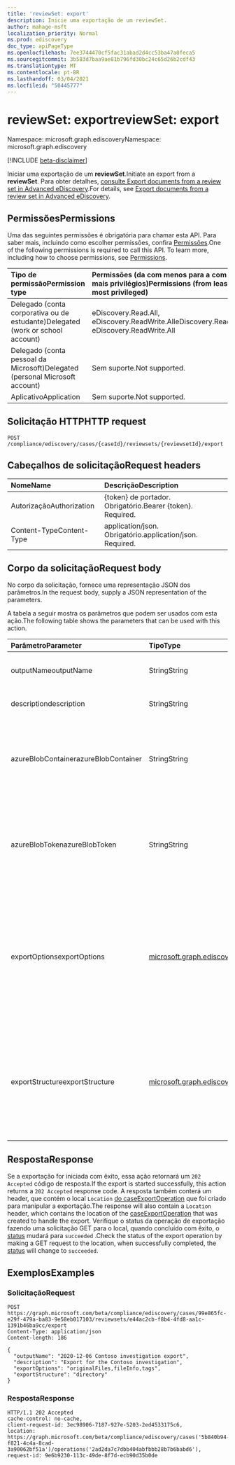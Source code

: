 ```yaml
---
title: 'reviewSet: export'
description: Inicie uma exportação de um reviewSet.
author: mahage-msft
localization_priority: Normal
ms.prod: ediscovery
doc_type: apiPageType
ms.openlocfilehash: 7ee3744470cf5fac31abad2d4cc53ba47a0feca5
ms.sourcegitcommit: 3b583d7baa9ae81b796fd30bc24c65d26b2cdf43
ms.translationtype: MT
ms.contentlocale: pt-BR
ms.lasthandoff: 03/04/2021
ms.locfileid: "50445777"
---
```

# <a name="reviewset-export"></a><span data-ttu-id="457ca-103">reviewSet: export</span><span class="sxs-lookup"><span data-stu-id="457ca-103">reviewSet: export</span></span>

<span data-ttu-id="457ca-104">Namespace: microsoft.graph.ediscovery</span><span class="sxs-lookup"><span data-stu-id="457ca-104">Namespace: microsoft.graph.ediscovery</span></span>

[!INCLUDE [beta-disclaimer](../../includes/beta-disclaimer.md)]

<span data-ttu-id="457ca-105">Iniciar uma exportação de um **reviewSet**.</span><span class="sxs-lookup"><span data-stu-id="457ca-105">Initiate an export from a **reviewSet**.</span></span>  <span data-ttu-id="457ca-106">Para obter detalhes, [consulte Export documents from a review set in Advanced eDiscovery](/microsoft-365/compliance/export-documents-from-review-set).</span><span class="sxs-lookup"><span data-stu-id="457ca-106">For details, see [Export documents from a review set in Advanced eDiscovery](/microsoft-365/compliance/export-documents-from-review-set).</span></span>

## <a name="permissions"></a><span data-ttu-id="457ca-107">Permissões</span><span class="sxs-lookup"><span data-stu-id="457ca-107">Permissions</span></span>

<span data-ttu-id="457ca-p102">Uma das seguintes permissões é obrigatória para chamar esta API. Para saber mais, incluindo como escolher permissões, confira [Permissões](/graph/permissions-reference).</span><span class="sxs-lookup"><span data-stu-id="457ca-p102">One of the following permissions is required to call this API. To learn more, including how to choose permissions, see [Permissions](/graph/permissions-reference).</span></span>

|<span data-ttu-id="457ca-110">Tipo de permissão</span><span class="sxs-lookup"><span data-stu-id="457ca-110">Permission type</span></span>|<span data-ttu-id="457ca-111">Permissões (da com menos para a com mais privilégios)</span><span class="sxs-lookup"><span data-stu-id="457ca-111">Permissions (from least to most privileged)</span></span>|
|:---|:---|
|<span data-ttu-id="457ca-112">Delegado (conta corporativa ou de estudante)</span><span class="sxs-lookup"><span data-stu-id="457ca-112">Delegated (work or school account)</span></span>|<span data-ttu-id="457ca-113">eDiscovery.Read.All, eDiscovery.ReadWrite.All</span><span class="sxs-lookup"><span data-stu-id="457ca-113">eDiscovery.Read.All, eDiscovery.ReadWrite.All</span></span>|
|<span data-ttu-id="457ca-114">Delegado (conta pessoal da Microsoft)</span><span class="sxs-lookup"><span data-stu-id="457ca-114">Delegated (personal Microsoft account)</span></span>|<span data-ttu-id="457ca-115">Sem suporte.</span><span class="sxs-lookup"><span data-stu-id="457ca-115">Not supported.</span></span>|
|<span data-ttu-id="457ca-116">Aplicativo</span><span class="sxs-lookup"><span data-stu-id="457ca-116">Application</span></span>|<span data-ttu-id="457ca-117">Sem suporte.</span><span class="sxs-lookup"><span data-stu-id="457ca-117">Not supported.</span></span>|

## <a name="http-request"></a><span data-ttu-id="457ca-118">Solicitação HTTP</span><span class="sxs-lookup"><span data-stu-id="457ca-118">HTTP request</span></span>

<!-- {
  "blockType": "ignored"
}
-->

``` http
POST /compliance/ediscovery/cases/{caseId}/reviewsets/{reviewsetId}/export
```

## <a name="request-headers"></a><span data-ttu-id="457ca-119">Cabeçalhos de solicitação</span><span class="sxs-lookup"><span data-stu-id="457ca-119">Request headers</span></span>

|<span data-ttu-id="457ca-120">Nome</span><span class="sxs-lookup"><span data-stu-id="457ca-120">Name</span></span>|<span data-ttu-id="457ca-121">Descrição</span><span class="sxs-lookup"><span data-stu-id="457ca-121">Description</span></span>|
|:---|:---|
|<span data-ttu-id="457ca-122">Autorização</span><span class="sxs-lookup"><span data-stu-id="457ca-122">Authorization</span></span>|<span data-ttu-id="457ca-p103">{token} de portador. Obrigatório.</span><span class="sxs-lookup"><span data-stu-id="457ca-p103">Bearer {token}. Required.</span></span>|
|<span data-ttu-id="457ca-125">Content-Type</span><span class="sxs-lookup"><span data-stu-id="457ca-125">Content-Type</span></span>|<span data-ttu-id="457ca-p104">application/json. Obrigatório.</span><span class="sxs-lookup"><span data-stu-id="457ca-p104">application/json. Required.</span></span>|

## <a name="request-body"></a><span data-ttu-id="457ca-128">Corpo da solicitação</span><span class="sxs-lookup"><span data-stu-id="457ca-128">Request body</span></span>

<span data-ttu-id="457ca-129">No corpo da solicitação, fornece uma representação JSON dos parâmetros.</span><span class="sxs-lookup"><span data-stu-id="457ca-129">In the request body, supply a JSON representation of the parameters.</span></span>

<span data-ttu-id="457ca-130">A tabela a seguir mostra os parâmetros que podem ser usados com esta ação.</span><span class="sxs-lookup"><span data-stu-id="457ca-130">The following table shows the parameters that can be used with this action.</span></span>

|<span data-ttu-id="457ca-131">Parâmetro</span><span class="sxs-lookup"><span data-stu-id="457ca-131">Parameter</span></span>|<span data-ttu-id="457ca-132">Tipo</span><span class="sxs-lookup"><span data-stu-id="457ca-132">Type</span></span>|<span data-ttu-id="457ca-133">Descrição</span><span class="sxs-lookup"><span data-stu-id="457ca-133">Description</span></span>|
|:---|:---|:---|
|<span data-ttu-id="457ca-134">outputName</span><span class="sxs-lookup"><span data-stu-id="457ca-134">outputName</span></span>|<span data-ttu-id="457ca-135">String</span><span class="sxs-lookup"><span data-stu-id="457ca-135">String</span></span>| <span data-ttu-id="457ca-136">Nome da exportação.</span><span class="sxs-lookup"><span data-stu-id="457ca-136">Name of the export.</span></span> <span data-ttu-id="457ca-137">Obrigatório.</span><span class="sxs-lookup"><span data-stu-id="457ca-137">Required.</span></span> |
|<span data-ttu-id="457ca-138">description</span><span class="sxs-lookup"><span data-stu-id="457ca-138">description</span></span>|<span data-ttu-id="457ca-139">String</span><span class="sxs-lookup"><span data-stu-id="457ca-139">String</span></span>| <span data-ttu-id="457ca-140">Descrição da exportação</span><span class="sxs-lookup"><span data-stu-id="457ca-140">Description of the export</span></span> |
|<span data-ttu-id="457ca-141">azureBlobContainer</span><span class="sxs-lookup"><span data-stu-id="457ca-141">azureBlobContainer</span></span>|<span data-ttu-id="457ca-142">String</span><span class="sxs-lookup"><span data-stu-id="457ca-142">String</span></span>| <span data-ttu-id="457ca-143">Ao exportar para sua própria conta de armazenamento do Azure, essa é a URL do contêiner.</span><span class="sxs-lookup"><span data-stu-id="457ca-143">When exporting to your own Azure storage account, this is the container URL.</span></span> |
|<span data-ttu-id="457ca-144">azureBlobToken</span><span class="sxs-lookup"><span data-stu-id="457ca-144">azureBlobToken</span></span>|<span data-ttu-id="457ca-145">String</span><span class="sxs-lookup"><span data-stu-id="457ca-145">String</span></span>| <span data-ttu-id="457ca-146">Ao exportar para sua própria conta de armazenamento do Azure, o token SAS para a URL do contêiner.</span><span class="sxs-lookup"><span data-stu-id="457ca-146">When exporting to your own Azure storage account, SAS token for the container URL.</span></span> |
|<span data-ttu-id="457ca-147">exportOptions</span><span class="sxs-lookup"><span data-stu-id="457ca-147">exportOptions</span></span>| [<span data-ttu-id="457ca-148">microsoft.graph.ediscovery.exportOptions</span><span class="sxs-lookup"><span data-stu-id="457ca-148">microsoft.graph.ediscovery.exportOptions</span></span>](../resources/ediscovery-caseexportoperation.md#exportoptions-values) |<span data-ttu-id="457ca-149">Especifica opções que controlam o formato da exportação.</span><span class="sxs-lookup"><span data-stu-id="457ca-149">Specifies options that control the format of the export.</span></span> <span data-ttu-id="457ca-150">Os valores possíveis são: `originalFiles`, `text`, `pdfReplacement`, `fileInfo`, `tags`.</span><span class="sxs-lookup"><span data-stu-id="457ca-150">Possible values are: `originalFiles`, `text`, `pdfReplacement`, `fileInfo`, `tags`.</span></span>|
|<span data-ttu-id="457ca-151">exportStructure</span><span class="sxs-lookup"><span data-stu-id="457ca-151">exportStructure</span></span>|[<span data-ttu-id="457ca-152">microsoft.graph.ediscovery.exportFileStructure</span><span class="sxs-lookup"><span data-stu-id="457ca-152">microsoft.graph.ediscovery.exportFileStructure</span></span>](../resources/ediscovery-caseexportoperation.md#exportfilestructure-values)| <span data-ttu-id="457ca-153">Opções que controlam a estrutura do arquivo e o empacotamento da exportação.</span><span class="sxs-lookup"><span data-stu-id="457ca-153">Options that control file structure and packaging of the export.</span></span> <span data-ttu-id="457ca-154">Os valores possíveis são: `none`, `directory`, `pst`.</span><span class="sxs-lookup"><span data-stu-id="457ca-154">Possible values are: `none`, `directory`, `pst`.</span></span>|

## <a name="response"></a><span data-ttu-id="457ca-155">Resposta</span><span class="sxs-lookup"><span data-stu-id="457ca-155">Response</span></span>

<span data-ttu-id="457ca-156">Se a exportação for iniciada com êxito, essa ação retornará um `202 Accepted` código de resposta.</span><span class="sxs-lookup"><span data-stu-id="457ca-156">If the export is started successfully, this action returns a `202 Accepted` response code.</span></span> <span data-ttu-id="457ca-157">A resposta também conterá um header, que contém o local `Location` [do caseExportOperation](../resources/ediscovery-caseexportoperation.md) que foi criado para manipular a exportação.</span><span class="sxs-lookup"><span data-stu-id="457ca-157">The response will also contain a `Location` header, which contains the location of the [caseExportOperation](../resources/ediscovery-caseexportoperation.md) that was created to handle the export.</span></span> <span data-ttu-id="457ca-158">Verifique o status da operação de exportação fazendo uma solicitação GET para o local, quando concluído com êxito, o [status](../resources/ediscovery-caseoperation.md#caseoperationstatus-values) mudará para `succeeded` .</span><span class="sxs-lookup"><span data-stu-id="457ca-158">Check the status of the export operation by making a GET request to the location, when successfully completed, the [status](../resources/ediscovery-caseoperation.md#caseoperationstatus-values) will change to `succeeded`.</span></span>

## <a name="examples"></a><span data-ttu-id="457ca-159">Exemplos</span><span class="sxs-lookup"><span data-stu-id="457ca-159">Examples</span></span>

### <a name="request"></a><span data-ttu-id="457ca-160">Solicitação</span><span class="sxs-lookup"><span data-stu-id="457ca-160">Request</span></span>

<!-- {
  "blockType": "request",
  "name": "reviewset_export"
}
-->

``` http
POST https://graph.microsoft.com/beta/compliance/ediscovery/cases/99e865fc-e29f-479a-ba83-9e58eb017103/reviewsets/e44ac2cb-f8b4-4fd8-aa1c-1391b46ba9cc/export
Content-Type: application/json
Content-length: 186

{
  "outputName": "2020-12-06 Contoso investigation export",
  "description": "Export for the Contoso investigation",
  "exportOptions": "originalFiles,fileInfo,tags",
  "exportStructure": "directory"
}
```

### <a name="response"></a><span data-ttu-id="457ca-161">Resposta</span><span class="sxs-lookup"><span data-stu-id="457ca-161">Response</span></span>

<!-- {
  "blockType": "response",
  "truncated": true
}
-->

``` http
HTTP/1.1 202 Accepted
cache-control: no-cache,
client-request-id: 3ec98906-7187-927e-5203-2ed4533175c6,
location: https://graph.microsoft.com/beta/compliance/ediscovery/cases('5b840b94-f821-4c4a-8cad-3a90062bf51a')/operations('2ad2da7c7dbb404abfbbb28b7b6babd6'),
request-id: 9e6b9230-113c-49de-8f7d-ecb90d35b0de
```
